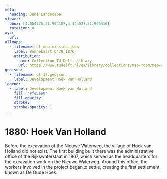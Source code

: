 ```yaml
---
meta:
  heading: Dune Landscape
viewer:
  bbox: [4.054775,51.964107,4.144529,51.999416]
  rotation: 0
xyz:
  url:
allmaps:
  - filename: dl-map-missing.json
    label: Bonnekaart b478_1876
    attribution:
      name: Collection TU Delft Library 
      url: https://www.tudelft.nl/en/library/collections/map-room/map-collection/historical-maps/bonne-maps-1865-1930 
geojson:
  - filename: dl-12.geojson
    label: Development Hoek van Holland 
legend:
  - label: Development Hoek van Holland
    fill: '#fe5e60'
    fill-opacity: 
    stroke: 
    stroke-opacity: 1
---
```


# 1880: Hoek Van Holland 

Before the excavation of the Nieuwe Waterweg, the village of Hoek van Holland did not exist. The first building built there was the administrative office of the Rijkswaterstaat in 1867, which served as the headquarters for the excavation work on the Nieuwe Waterweg. Around this office, the workers involved in the project began to settle, creating the first settlement, known as De Oude Hoek.